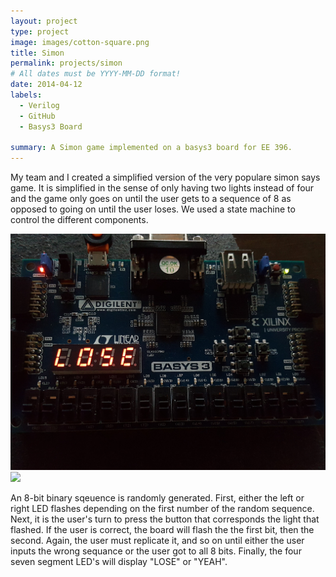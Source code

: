 ```yaml
---
layout: project
type: project
image: images/cotton-square.png
title: Simon
permalink: projects/simon
# All dates must be YYYY-MM-DD format!
date: 2014-04-12
labels:
  - Verilog
  - GitHub
  - Basys3 Board
  
summary: A Simon game implemented on a basys3 board for EE 396.
---
```



My team and I created a simplified version of the very populare simon says game. It is simplified in the sense of only having two lights instead of four and the game only goes on until the user gets to a sequence of 8 as opposed to going on until the user loses. We used a state machine to control the different components. 
  
  <div class="ui small rounded images">
  <img class="ui image" src="../images/basys3-simon-1.jpg">
  <img class="ui image" src="../images/basys3-simon-2.jpg">
</div>

An 8-bit binary sqeuence is randomly generated. First, either the left or right LED flashes depending on the first number of the random sequence. Next, it is the user's turn to press the button that corresponds the light that flashed. If the user is correct, the board will flash the the first bit, then the second. Again, the user must replicate it, and so on until either the user inputs the wrong sequance or the user got to all 8 bits. Finally, the four seven segment LED's will display "LOSE" or "YEAH".
